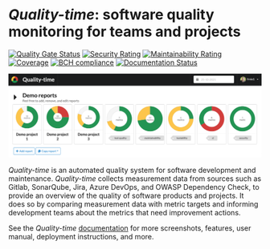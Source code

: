 # *Quality-time*: software quality monitoring for teams and projects

[![Quality Gate Status](https://sonarcloud.io/api/project_badges/measure?project=nl.ictu%3Aquality-time&metric=alert_status)](https://sonarcloud.io/dashboard?id=nl.ictu%3Aquality-time)
[![Security Rating](https://sonarcloud.io/api/project_badges/measure?project=nl.ictu%3Aquality-time&metric=security_rating)](https://sonarcloud.io/dashboard?id=nl.ictu%3Aquality-time)
[![Maintainability Rating](https://sonarcloud.io/api/project_badges/measure?project=nl.ictu%3Aquality-time&metric=sqale_rating)](https://sonarcloud.io/dashboard?id=nl.ictu%3Aquality-time)
[![Coverage](https://sonarcloud.io/api/project_badges/measure?project=nl.ictu%3Aquality-time&metric=coverage)](https://sonarcloud.io/dashboard?id=nl.ictu%3Aquality-time)
[![BCH compliance](https://bettercodehub.com/edge/badge/ICTU/quality-time?branch=master)](https://bettercodehub.com/)
[![Documentation Status](https://readthedocs.org/projects/quality-time/badge/?version=latest)](https://quality-time.readthedocs.io/en/latest/?badge=latest)

![Screenshot of a Quality-time dashboard with three demo projects in the form of donut charts](docs/src/screenshots/projects_dashboard.png)

*Quality-time* is an automated quality system for software development and maintenance. *Quality-time* collects measurement data from sources such as Gitlab, SonarQube, Jira, Azure DevOps, and OWASP Dependency Check, to provide an overview of the quality of software products and projects. It does so by comparing measurement data with metric targets and informing development teams about the metrics that need improvement actions.

See the *Quality-time* [documentation](https://quality-time.readthedocs.io/en/latest) for more screenshots, features, user manual, deployment instructions, and more.

